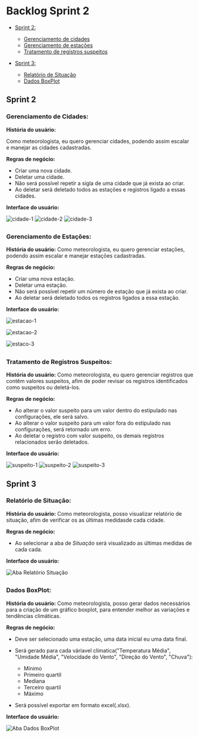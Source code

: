 # Backlog Sprint 2

- [Sprint 2:](#sprint-2)
  - [Gerenciamento de cidades](#gerenciamento-de-cidades)
  - [Gerenciamento de estações](#gerenciamento-de-estações)
  - [Tratamento de registros suspeitos](#tratamento-de-registros-suspeitos)  

- [Sprint 3:](#sprint-3)
  - [Relatório de Situação](#Relatório-de-Situação)
  - [Dados BoxPlot](#dados-boxplot)



## Sprint 2

### Gerenciamento de Cidades:

**História do usuário:**

Como meteorologista, eu quero gerenciar cidades, podendo assim escalar e manejar as cidades cadastradas.

**Regras de negócio:**
- Criar uma nova cidade.
- Deletar uma cidade.
- Não será possível repetir a sigla de uma cidade que já exista ao criar.
- Ao deletar será deletado todos as estações e registros ligado a essas cidades.

**Interface do usuário:**

![cidade-1](image-12.png)
![cidade-2](image-13.png)
![cidade-3](image-14.png)

##


### Gerenciamento de Estações:

**História do usuário:**
Como meteorologista, eu quero gerenciar estações, podendo assim escalar e manejar estações cadastradas.

**Regras de negócio:**
- Criar uma nova estação.
- Deletar uma estação.
- Não será possível repetir um número de estação que já exista ao criar.
- Ao deletar será deletado todos os registros ligados a essa estação.

**Interface do usuário:**

 ![estacao-1](image-9.png)

 ![estacao-2](image-10.png)

![estaco-3](image-11.png)

##

### Tratamento de Registros Suspeitos:

**História do usuário:**
Como meteorologista, eu quero gerenciar registros que contêm valores suspeitos, afim de poder revisar os registros identificados como suspeitos ou deletá-los.

**Regras de negócio:**
 - Ao alterar o valor suspeito para um valor dentro do estipulado nas configurações, ele será salvo.
 - Ao alterar o valor suspeito para um valor fora do estipulado nas configurações, será retornado um erro.
 - Ao deletar o registro com valor suspeito, os demais registros relacionados serão deletados.

 **Interface do usuário:**

![suspeito-1](image-15.png)
![suspeito-2](image-16.png)
![suspeito-3](image-17.png)


##

## Sprint 3

### Relatório de Situação:

**História do usuário:**
Como meteorologista, posso visualizar relatório de situação, afim de verificar os as últimas medidasde cada cidade.

**Regras de negócio:**
- Ao selecionar a aba de *Situação* será visualizado as últimas medidas de cada cada.


 **Interface do usuário:**
 
 ![Aba Relatório Situação](image-18.png)

##

 ### Dados BoxPlot:

**História do usuário:**
Como meteorologista, posso gerar dados necessários para a criação de um gráfico boxplot, para entender melhor as variações e tendências climáticas.


**Regras de negócio:**
- Deve ser selecionado uma estação, uma data inicial eu uma data final.
- Será gerado para cada váriavel climatica("Temperatura Média", "Umidade Média", "Velocidade do Vento", "Direção do Vento", "Chuva"): 
  - Mínimo
  - Primeiro quartil
  - Mediana
  - Terceiro quartil
  - Máximo

- Será possível exportar em formato excel(.xlsx).


 **Interface do usuário:**
 
![Aba Dados BoxPlot](image-19.png)
